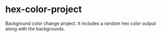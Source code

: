 # hex-color-project
Background color change project. It includes a random hex color output along with the backgrounds.
